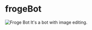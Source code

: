 # frogeBot
![Froge Bot](https://cdn.discordapp.com/avatars/807205252582604830/deb28da6ee0e29f5acbc704bbc15c7bf.webp?size=512)
It's a bot with image editing.
